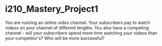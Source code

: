 # i210_Mastery_Project1
You are running an online video channel. Your subscribers pay to watch videos on your channel of different lengths. You also have a competing channel - will your subscribers spend more time watching your videos than your competitor's? Who will be more successful?
